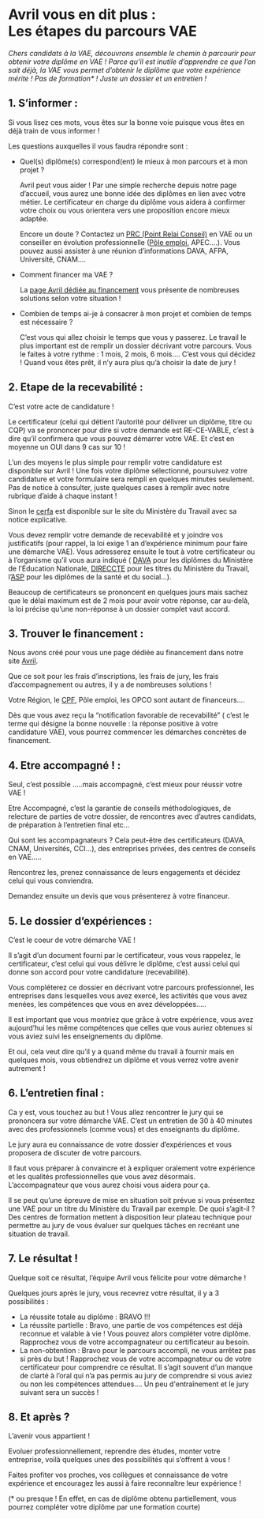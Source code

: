 # Avril vous en dit plus : <br />Les étapes du parcours VAE

*Chers candidats à la VAE, découvrons ensemble le chemin à parcourir pour obtenir votre diplôme en VAE !
Parce qu’il est inutile d’apprendre ce que l’on sait déjà, la VAE vous permet d’obtenir le diplôme que votre expérience mérite !
Pas de formation&ast; ! Juste un dossier et un entretien !*

## 1. S’informer :

Si vous lisez ces mots, vous êtes sur la bonne voie  puisque vous êtes en déjà train de vous informer !

Les questions auxquelles il vous faudra répondre sont :

- Quel(s) diplôme(s) correspond(ent) le mieux à mon parcours et à mon projet ?

  Avril peut vous aider ! Par une simple recherche depuis notre page d’accueil, vous aurez une bonne idée des diplômes en lien avec votre métier. Le certificateur en charge du diplôme vous aidera à confirmer votre choix ou vous orientera vers une proposition encore mieux adaptée.

  Encore un doute ? Contactez un [PRC (Point Relai Conseil)](/point-relais-conseil-vae) en VAE ou un conseiller en évolution professionnelle ([Pôle emploi](https://actualisation.pole-emploi.fr), APEC….). Vous pouvez aussi assister à une réunion d’informations DAVA, AFPA, Université, CNAM….

- Comment financer ma VAE ?

  La [page Avril dédiée au financement](/financement-vae) vous présente de nombreuses solutions selon votre situation !

- Combien de temps ai-je à consacrer à mon projet et combien de temps est nécessaire ?

  C’est vous qui allez choisir le temps que vous y passerez. Le travail le plus important est de remplir un dossier décrivant votre parcours. Vous le faites à votre rythme : 1 mois, 2 mois, 6 mois…. C’est vous qui décidez ! Quand vous êtes prêt, il n’y aura plus qu’à choisir la date de jury  !

## 2. Etape de la recevabilité :

C’est votre acte de candidature !

Le certificateur (celui qui détient l’autorité pour délivrer un diplôme, titre ou CQP) va se prononcer pour dire si votre demande est RE-CE-VABLE, c’est à dire qu’il confirmera que vous pouvez démarrer votre VAE. Et c’est en moyenne un OUI dans 9 cas sur 10 !

L’un des moyens le plus simple pour remplir votre candidature est disponible sur Avril ! Une fois votre diplôme sélectionné, poursuivez votre candidature et votre formulaire sera rempli en quelques minutes seulement. Pas de notice à consulter, juste quelques cases à remplir avec notre rubrique d’aide à chaque instant !

Sinon le [cerfa](https://travail-emploi.gouv.fr/demarches-ressources-documentaires/formulaires-et-teledeclarations/jeunes-actifs-et-actifs-en-formation/article/formulaires-demande-de-validation-des-acquis-de-l-experience-vae) est disponible sur le site du Ministère du Travail avec sa notice explicative.

Vous devez remplir votre demande de recevabilité et y joindre vos justificatifs (pour rappel, la loi exige 1 an d’expérience minimum pour faire une démarche VAE). Vous adresserez ensuite le tout à votre certificateur ou à l’organisme qu’il vous aura indiqué ( [DAVA](https://francevae.fr) pour les diplômes du  Ministère de l’Education Nationale, [DIRECCTE](http://direccte.gouv.fr) pour les titres du Ministère du Travail, l’[ASP](https://vae.asp-public.fr/vaeinfo) pour les diplômes de la santé et du social…).

Beaucoup de certificateurs se prononcent en quelques jours mais sachez que le délai maximum est de 2 mois pour avoir votre réponse, car au-delà, la loi précise qu’une non-réponse à un dossier complet vaut accord.


## 3. Trouver le financement :

Nous avons créé pour vous une page dédiée au financement dans notre site [Avril](/financement-vae).

Que ce soit pour les frais d’inscriptions, les frais de jury, les frais d’accompagnement ou autres, il y a de nombreuses solutions !

Votre Région, le [CPF](https://www.moncompteformation.gouv.fr), Pôle emploi, les OPCO sont autant de financeurs….

Dès que vous avez reçu la “notification favorable de recevabilité” ( c’est le terme qui désigne la bonne nouvelle : la réponse positive à votre candidature VAE), vous pourrez commencer les démarches concrètes de financement.

## 4. Etre accompagné ! :

Seul, c’est possible …..mais accompagné, c’est mieux pour réussir votre VAE !

Etre Accompagné, c’est la garantie de conseils méthodologiques, de relecture de parties de votre dossier, de rencontres avec d’autres candidats, de préparation à l’entretien final etc…

Qui sont les accompagnateurs ? Cela peut-être des certificateurs (DAVA, CNAM, Universités, CCI…), des entreprises privées, des centres de conseils en VAE…..

Rencontrez les, prenez connaissance de leurs engagements et décidez celui qui vous conviendra.

Demandez ensuite un devis que vous présenterez à votre financeur.

## 5. Le dossier d’expériences :

C’est le coeur de votre démarche VAE !

Il s’agit d’un document fourni par le certificateur, vous vous rappelez, le certificateur, c’est celui qui vous délivre le diplôme, c’est aussi celui qui donne son accord pour votre candidature (recevabilité).

Vous  compléterez ce dossier en décrivant votre parcours professionnel, les entreprises dans lesquelles vous avez exercé, les activités que vous avez menées, les compétences que vous en avez développées…..

Il est important que vous montriez que grâce à votre expérience, vous avez aujourd’hui les même compétences que celles que vous auriez obtenues si vous aviez suivi les enseignements du diplôme.

Et oui, cela veut dire qu’il y a quand même du travail à fournir mais en quelques mois, vous obtiendrez un diplôme et vous verrez votre avenir autrement !

## 6. L’entretien final :

Ca y est, vous touchez au but ! Vous allez rencontrer le jury qui se prononcera sur votre démarche VAE. C’est un entretien de 30 à 40 minutes avec des professionnels (comme vous) et des enseignants du diplôme.

Le jury aura eu connaissance de votre dossier d’expériences et vous proposera de discuter de votre parcours.

Il faut vous préparer à convaincre et à expliquer oralement votre expérience et les qualités professionnelles que vous avez désormais. L’accompagnateur que vous aurez choisi vous aidera pour ça.

Il se peut qu’une épreuve de mise en situation soit prévue si vous présentez une VAE pour un titre du Ministère du Travail par exemple. De quoi s’agit-il ? Des centres de formation mettent à disposition leur plateau technique pour permettre au jury de vous évaluer sur quelques tâches en recréant une situation de travail.

## 7. Le résultat !

Quelque soit ce résultat, l’équipe Avril vous félicite pour votre démarche !

Quelques jours après le jury, vous recevrez votre résultat, il y a 3 possibilités :

- La réussite totale au diplôme : BRAVO !!!
- La réussite partielle : Bravo, une partie de vos compétences est déjà reconnue et valable à vie ! Vous pouvez alors  compléter votre diplôme. Rapprochez vous de votre accompagnateur ou certificateur au besoin.
- La non-obtention : Bravo pour le parcours accompli, ne vous arrêtez pas si près du but ! Rapprochez vous de votre accompagnateur ou de votre certificateur pour comprendre ce résultat. Il s’agit souvent d’un manque de clarté à l’oral qui n’a pas permis au jury de comprendre si vous aviez ou non les compétences attendues…. Un peu d'entraînement et le jury suivant sera un succès !

## 8. Et après ?

L’avenir vous appartient !

Evoluer professionnellement, reprendre des études, monter votre entreprise, voilà quelques unes des possibilités qui s’offrent à vous !

Faites profiter vos proches, vos collègues et connaissance de votre expérience et encouragez les aussi à faire reconnaître leur expérience !

(&ast; ou presque ! En effet, en cas de diplôme obtenu partiellement, vous pourrez compléter votre diplôme par une formation courte)

